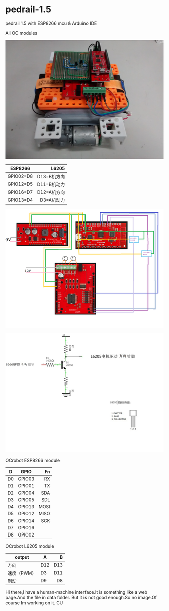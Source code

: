# pedrail-1.5
pedrail 1.5 with ESP8266 mcu &amp; Arduino IDE 

All OC modules

![image](https://github.com/FreezingEye/pedrail-1.5/blob/master/forum_image/20180104/IMG_20171221_220614600.jpg "OC transplant Full_setup")



| ESP8266        | L6205  |
| ------------- | -----:|
| GPIO02=D8     | D13=B机方向 |
| GPIO12=D5     |   D11=B机动力 |
| GPIO16=D7 |    D12=A机方向 |
| GPIO13=D4 |    D3=A机动力 |

![image](https://github.com/FreezingEye/pedrail-1.5/blob/master/forum_image/20180103/PE1.5%E6%8E%A5%E7%BA%BF%E5%9B%BE.png "circuitry")

![image](https://github.com/FreezingEye/pedrail-1.5/blob/master/forum_image/20180103/s8050%E4%BF%A1%E5%8F%B7%E5%8D%87%E5%8E%8B.jpg "s8050")




OCrobot ESP8266 module

| D  | GPIO   | Fn |
| -- | ------ | ----:|
| D0 | GPIO03 | RX |
| D1 | GPIO01 | TX |
| D2 | GPIO04 | SDA |
| D3 | GPIO05 | SDL |
| D4 | GPIO13 | MOSI |
| D5 | GPIO12 | MISO |
| D6 | GPIO14 | SCK |
| D7 | GPIO16 |  |
| D8 | GPIO02 |  |



OCrobot L6205 module

| output  | A   | B   |
| -- | ------ | ----:|
|方向|D12|D13|
|速度（PWM）|D3|D11|
|制动|D9|D8|

Hi there,I have a human-machine interface.It is something like a web page.And the file in data folder.
But it is not good enough.So no image.Of course Im working on it.
CU
